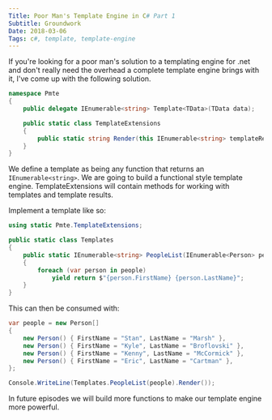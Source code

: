 ```yaml
---
Title: Poor Man's Template Engine in C# Part 1
Subtitle: Groundwork
Date: 2018-03-06
Tags: c#, template, template-engine
---
```


If you're looking for a poor man's solution to a templating engine for .net and don't really need
the overhead a complete template engine brings with it, I've come up with the following solution.

<!--more-->

```c#
namespace Pmte
{
    public delegate IEnumerable<string> Template<TData>(TData data);

    public static class TemplateExtensions
    {   
        public static string Render(this IEnumerable<string> templateResult) => string.Join(Environment.NewLine, templateResult);
    }
}
```

We define a template as being any function that returns an `IEnumerable<string>`. We are going to build a functional style
template engine. TemplateExtensions will contain methods for working with templates and template results.

Implement a template like so:

```c#
using static Pmte.TemplateExtensions;

public static class Templates
{
    public static IEnumerable<string> PeopleList(IEnumerable<Person> people)
    {
        foreach (var person in people)
            yield return $"{person.FirstName} {person.LastName}";
    }
}
```

This can then be consumed with:

```c#
var people = new Person[]
{
    new Person() { FirstName = "Stan", LastName = "Marsh" },
    new Person() { FirstName = "Kyle", LastName = "Broflovski" },
    new Person() { FirstName = "Kenny", LastName = "McCormick" },
    new Person() { FirstName = "Eric", LastName = "Cartman" },
};

Console.WriteLine(Templates.PeopleList(people).Render());
```

In future episodes we will build more functions to make our template engine more powerful.
